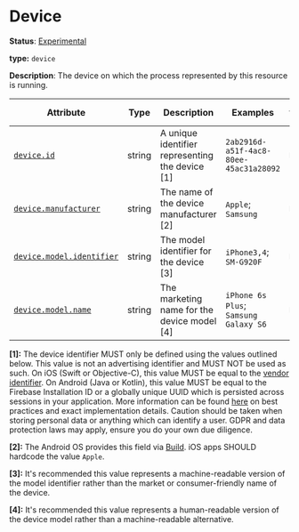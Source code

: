 # Device

**Status**: [Experimental][DocumentStatus]

**type:** `device`

**Description**: The device on which the process represented by this resource is running.

<!-- semconv device -->
<!-- NOTE: THIS TEXT IS AUTOGENERATED. DO NOT EDIT BY HAND. -->
<!-- see templates/registry/markdown/snippet.md.j2 -->


| Attribute  | Type | Description  | Examples  | [Requirement Level](https://opentelemetry.io/docs/specs/semconv/general/attribute-requirement-level/) | Stability |
|---|---|---|---|---|---|
| [`device.id`](/docs/attributes-registry/device.md) | string | A unique identifier representing the device [1] | `2ab2916d-a51f-4ac8-80ee-45ac31a28092` | `Recommended` | ![Experimental](https://img.shields.io/badge/-experimental-blue) |
| [`device.manufacturer`](/docs/attributes-registry/device.md) | string | The name of the device manufacturer [2] | `Apple`; `Samsung` | `Recommended` | ![Experimental](https://img.shields.io/badge/-experimental-blue) |
| [`device.model.identifier`](/docs/attributes-registry/device.md) | string | The model identifier for the device [3] | `iPhone3,4`; `SM-G920F` | `Recommended` | ![Experimental](https://img.shields.io/badge/-experimental-blue) |
| [`device.model.name`](/docs/attributes-registry/device.md) | string | The marketing name for the device model [4] | `iPhone 6s Plus`; `Samsung Galaxy S6` | `Recommended` | ![Experimental](https://img.shields.io/badge/-experimental-blue) |



**[1]:** The device identifier MUST only be defined using the values outlined below. This value is not an advertising identifier and MUST NOT be used as such. On iOS (Swift or Objective-C), this value MUST be equal to the [vendor identifier](https://developer.apple.com/documentation/uikit/uidevice/1620059-identifierforvendor). On Android (Java or Kotlin), this value MUST be equal to the Firebase Installation ID or a globally unique UUID which is persisted across sessions in your application. More information can be found [here](https://developer.android.com/training/articles/user-data-ids) on best practices and exact implementation details. Caution should be taken when storing personal data or anything which can identify a user. GDPR and data protection laws may apply, ensure you do your own due diligence.

**[2]:** The Android OS provides this field via [Build](https://developer.android.com/reference/android/os/Build#MANUFACTURER). iOS apps SHOULD hardcode the value `Apple`.

**[3]:** It's recommended this value represents a machine-readable version of the model identifier rather than the market or consumer-friendly name of the device.

**[4]:** It's recommended this value represents a human-readable version of the device model rather than a machine-readable alternative.



<!-- endsemconv -->

[DocumentStatus]: https://github.com/open-telemetry/opentelemetry-specification/tree/v1.31.0/specification/document-status.md
